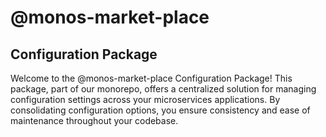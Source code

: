 
# @monos-market-place

## Configuration Package

Welcome to the @monos-market-place Configuration Package! This package, part of our monorepo, offers a centralized solution for managing configuration settings across your microservices applications. By consolidating configuration options, you ensure consistency and ease of maintenance throughout your codebase.
